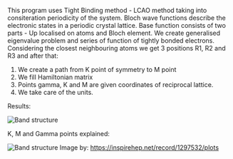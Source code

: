 This program uses Tight Binding method - LCAO method taking into consiteration periodicity of the system. Bloch wave functions describe the electronic states in a periodic crystal lattice. Base function consists of two parts - Up localised on atoms and Bloch element.
We create generalised eigenvalue problem and series of function of tightly bonded electrons. 
Considering the closest neighbouring atoms we get 3 positions R1, R2 and R3 and after that:
1. We create a path from K point of symmetry to M point
2. We fill Hamiltonian matrix
3. Points gamma, K and M are given coordinates of reciprocal lattice.
4. We take care of the units.

Results:

![Band structure](https://github.com/tildekara/Band_structure_of_graphene/blob/master/band%20structure%20of%20graphene.png?raw=true)

K, M and Gamma points explained:

![Band structure](https://inspirehep.net/record/1297532/files/gr_lattice_BZ.png)
Image by: https://inspirehep.net/record/1297532/plots
